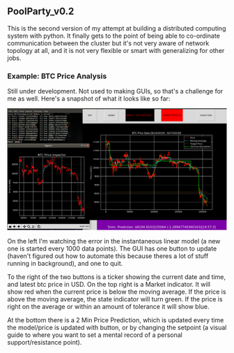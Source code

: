## PoolParty_v0.2
This is the second version of my attempt at building a distributed computing system with python. It finally gets
to the point of being able to co-ordinate communication between the cluster but it's not very aware of network 
topology at all, and it is not very flexible or smart with generalizing for other jobs.

### Example: BTC Price Analysis
Still under development. Not used to making GUIs, so that's a challenge for me 
as well. Here's a snapshot of what it looks like so far: 

![btc_tracker_gui](https://raw.githubusercontent.com/scott-robbins/PoolParty/master/code/btc_ex.png)

On the left I'm watching the error in the instantaneous linear model (a new one is
started every 1000 data points). The GUI has one button to update (haven't figured out 
how to automate this because theres a lot of stuff running in background), and one to quit. 

To the right of the two buttons is a ticker showing the current date and time, and latest
btc price in USD. On the top right is a Market indicator. It will show red when the current 
price is below the moving average. If the price is above the moving average, the state 
indicator will turn green. If the price is right on the average or within an amount of tolerance
it will show blue. 

At the bottom there is a 2 Min Price Prediction, which is updated every time the model/price is 
updated with button, or by changing the setpoint (a visual guide to where you want to set a mental
record of a personal support/resistance point). 